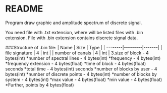 # README

Program draw graphic and amplitude spectrum of discrete signal.

You need file with .txt extension, where will be listed files with .bin extension.
File with .bin extension contains discrete signal data.


###Structure of .bin file:
| Name     | Size    | Type |
| --------|---------|-------|
| file signature  | 4   | int    |
| number of canals | 4 | int    |
3.size of block - 4 bytes(int)
*number of spectral lines - 4 bytes(int)
*frequency - 4 bytes(int)
*frequency extension - 4 bytes(float)
*time of block - 4 bytes(float) seconds
*total time - 4 bytes(int) seconds
*number of blocks by user - 4 bytes(int)
*number of discrete points - 4 bytes(int)
*number of blocks by system - 4 bytes(int)
*max value - 4 bytes(float)
*min value - 4 bytes(float)
*Further, points by 4 bytes(float)
